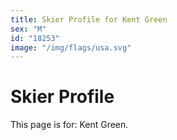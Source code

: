 ```yaml
---
title: Skier Profile for Kent Green
sex: "M"
id: "18253"
image: "/img/flags/usa.svg" 
---
```


# Skier Profile

This page is for: Kent Green.
    